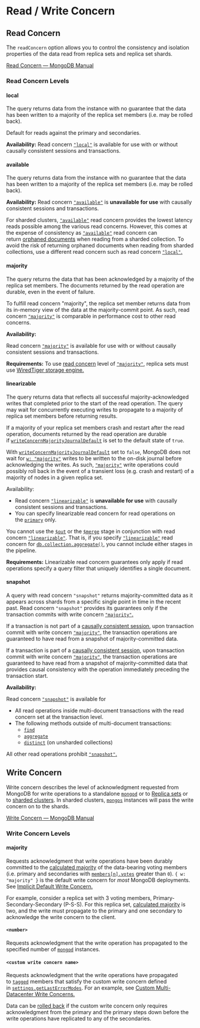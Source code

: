 # Read / Write Concern

## Read Concern

The `readConcern` option allows you to control the consistency and isolation properties of the data read from replica sets and replica set shards.

[Read Concern — MongoDB Manual](https://www.mongodb.com/docs/manual/reference/read-concern/)

### Read Concern Levels

#### local

The query returns data from the instance with no guarantee that the data has been written to a majority of the replica set members (i.e. may be rolled back).

Default for reads against the primary and secondaries.

**Availability:** Read concern [`"local"`](https://www.mongodb.com/docs/manual/reference/read-concern-local/#mongodb-readconcern-readconcern.-local-) is available for use with or without causally consistent sessions and transactions.

#### available

The query returns data from the instance with no guarantee that the data has been written to a majority of the replica set members (i.e. may be rolled back).

**Availability:** Read concern [`"available"`](https://www.mongodb.com/docs/manual/reference/read-concern-available/#mongodb-readconcern-readconcern.-available-) is **unavailable for use** with causally consistent sessions and transactions.

For sharded clusters, [`"available"`](https://www.mongodb.com/docs/manual/reference/read-concern-available/#mongodb-readconcern-readconcern.-available-) read concern provides the lowest latency reads possible among the various read concerns. However, this comes at the expense of consistency as [`"available"`](https://www.mongodb.com/docs/manual/reference/read-concern-available/#mongodb-readconcern-readconcern.-available-) read concern can return [orphaned documents](https://www.mongodb.com/docs/manual/reference/glossary/#std-term-orphaned-document) when reading from a sharded collection. To avoid the risk of returning orphaned documents when reading from sharded collections, use a different read concern such as read concern [`"local"`.](https://www.mongodb.com/docs/manual/reference/read-concern-local/#mongodb-readconcern-readconcern.-local-)

#### majority

The query returns the data that has been acknowledged by a majority of the replica set members. The documents returned by the read operation are durable, even in the event of failure.

To fulfill read concern "majority", the replica set member returns data from its in-memory view of the data at the majority-commit point. As such, read concern [`"majority"`](https://www.mongodb.com/docs/manual/reference/read-concern-majority/#mongodb-readconcern-readconcern.-majority-) is comparable in performance cost to other read concerns.

**Availability:**

Read concern [`"majority"`](https://www.mongodb.com/docs/manual/reference/read-concern-majority/#mongodb-readconcern-readconcern.-majority-) is available for use with or without causally consistent sessions and transactions.

**Requirements:** To use [read concern](https://www.mongodb.com/docs/manual/reference/glossary/#std-term-read-concern) level of [`"majority"`](https://www.mongodb.com/docs/manual/reference/read-concern-majority/#mongodb-readconcern-readconcern.-majority-), replica sets must use [WiredTiger storage engine.](https://www.mongodb.com/docs/manual/core/wiredtiger/#std-label-storage-wiredtiger)

#### linearizable

The query returns data that reflects all successful majority-acknowledged writes that completed prior to the start of the read operation. The query may wait for concurrently executing writes to propagate to a majority of replica set members before returning results.

If a majority of your replica set members crash and restart after the read operation, documents returned by the read operation are durable if [`writeConcernMajorityJournalDefault`](https://www.mongodb.com/docs/manual/reference/replica-configuration/#mongodb-rsconf-rsconf.writeConcernMajorityJournalDefault) is set to the default state of `true`.

With [`writeConcernMajorityJournalDefault`](https://www.mongodb.com/docs/manual/reference/replica-configuration/#mongodb-rsconf-rsconf.writeConcernMajorityJournalDefault) set to `false`, MongoDB does not wait for [`w: "majority"`](https://www.mongodb.com/docs/manual/reference/write-concern/#mongodb-writeconcern-writeconcern.-majority-) writes to be written to the on-disk journal before acknowledging the writes. As such, [`"majority"`](https://www.mongodb.com/docs/manual/reference/write-concern/#mongodb-writeconcern-writeconcern.-majority-) write operations could possibly roll back in the event of a transient loss (e.g. crash and restart) of a majority of nodes in a given replica set.

Availability:

- Read concern [`"linearizable"`](https://www.mongodb.com/docs/manual/reference/read-concern-linearizable/#mongodb-readconcern-readconcern.-linearizable-) is **unavailable for use** with causally consistent sessions and transactions.
- You can specify linearizable read concern for read operations on the [`primary`](https://www.mongodb.com/docs/manual/reference/replica-states/#mongodb-replstate-replstate.PRIMARY) only.

You cannot use the [`$out`](https://www.mongodb.com/docs/manual/reference/operator/aggregation/out/#mongodb-pipeline-pipe.-out) or the [`$merge`](https://www.mongodb.com/docs/manual/reference/operator/aggregation/merge/#mongodb-pipeline-pipe.-merge) stage in conjunction with read concern [`"linearizable"`](https://www.mongodb.com/docs/manual/reference/read-concern-linearizable/#mongodb-readconcern-readconcern.-linearizable-). That is, if you specify [`"linearizable"`](https://www.mongodb.com/docs/manual/reference/read-concern-linearizable/#mongodb-readconcern-readconcern.-linearizable-) read concern for [`db.collection.aggregate()`](https://www.mongodb.com/docs/manual/reference/method/db.collection.aggregate/#mongodb-method-db.collection.aggregate), you cannot include either stages in the pipeline.

**Requirements:** Linearizable read concern guarantees only apply if read operations specify a query filter that uniquely identifies a single document.

#### snapshot

A query with read concern `"snapshot"` returns majority-committed data as it appears across shards from a specific single point in time in the recent past. Read concern `"snapshot"` provides its guarantees only if the transaction commits with write concern [`"majority"`.](https://www.mongodb.com/docs/manual/reference/write-concern/#mongodb-writeconcern-writeconcern.-majority-)

If a transaction is not part of a [causally consistent session](https://www.mongodb.com/docs/manual/core/read-isolation-consistency-recency/#std-label-sessions), upon transaction commit with write concern [`"majority"`](https://www.mongodb.com/docs/manual/reference/write-concern/#mongodb-writeconcern-writeconcern.-majority-), the transaction operations are guaranteed to have read from a snapshot of majority-committed data.

If a transaction is part of a [causally consistent session](https://www.mongodb.com/docs/manual/core/read-isolation-consistency-recency/#std-label-sessions), upon transaction commit with write concern [`"majority"`](https://www.mongodb.com/docs/manual/reference/write-concern/#mongodb-writeconcern-writeconcern.-majority-), the transaction operations are guaranteed to have read from a snapshot of majority-committed data that provides causal consistency with the operation immediately preceding the transaction start.

**Availability:**

Read concern [`"snapshot"`](https://www.mongodb.com/docs/manual/reference/read-concern-snapshot/#mongodb-readconcern-readconcern.-snapshot-) is available for

- All read operations inside multi-document transactions with the read concern set at the transaction level.
- The following methods outside of multi-document transactions:
	- [`find`](https://www.mongodb.com/docs/manual/reference/command/find/#mongodb-dbcommand-dbcmd.find)
	- [`aggregate`](https://www.mongodb.com/docs/manual/reference/command/aggregate/#mongodb-dbcommand-dbcmd.aggregate)
	- [`distinct`](https://www.mongodb.com/docs/manual/reference/command/distinct/#mongodb-dbcommand-dbcmd.distinct) (on unsharded collections)


All other read operations prohibit [`"snapshot"`.](https://www.mongodb.com/docs/manual/reference/read-concern-snapshot/#mongodb-readconcern-readconcern.-snapshot-)

## Write Concern

Write concern describes the level of acknowledgment requested from MongoDB for write operations to a standalone [`mongod`](https://www.mongodb.com/docs/manual/reference/program/mongod/#mongodb-binary-bin.mongod) or to [Replica sets](https://www.mongodb.com/docs/manual/replication/#std-label-replication) or to [sharded clusters](https://www.mongodb.com/docs/manual/sharding/#std-label-sharding-background). In sharded clusters, [`mongos`](https://www.mongodb.com/docs/manual/reference/program/mongos/#mongodb-binary-bin.mongos) instances will pass the write concern on to the shards.

[Write Concern — MongoDB Manual](https://www.mongodb.com/docs/manual/reference/write-concern/)

### Write Concern Levels

#### majority

Requests acknowledgment that write operations have been durably committed to the [calculated majority](https://www.mongodb.com/docs/manual/reference/write-concern/#std-label-calculating-majority-count) of the data-bearing voting members (i.e. primary and secondaries with [`members[n].votes`](https://www.mongodb.com/docs/manual/reference/replica-configuration/#mongodb-rsconf-rsconf.members-n-.votes) greater than `0`). `{ w: "majority" }` is the default write concern for _most_ MongoDB deployments. See [Implicit Default Write Concern.](https://www.mongodb.com/docs/manual/reference/write-concern/#std-label-wc-default-behavior)

For example, consider a replica set with 3 voting members, Primary-Secondary-Secondary (P-S-S). For this replica set, [calculated majority](https://www.mongodb.com/docs/manual/reference/write-concern/#std-label-calculating-majority-count) is two, and the write must propagate to the primary and one secondary to acknowledge the write concern to the client.

#### `<number>`

Requests acknowledgment that the write operation has propagated to the specified number of [`mongod`](https://www.mongodb.com/docs/manual/reference/program/mongod/#mongodb-binary-bin.mongod) instances.

#### `<custom write concern name>`

Requests acknowledgment that the write operations have propagated to [`tagged`](https://www.mongodb.com/docs/manual/reference/replica-configuration/#mongodb-rsconf-rsconf.members-n-.tags) members that satisfy the custom write concern defined in [`settings.getLastErrorModes`](https://www.mongodb.com/docs/manual/reference/replica-configuration/#mongodb-rsconf-rsconf.settings.getLastErrorModes). For an example, see [Custom Multi-Datacenter Write Concerns.](https://www.mongodb.com/docs/manual/tutorial/configure-replica-set-tag-sets/#std-label-configure-custom-write-concern)

Data can be [rolled back](https://www.mongodb.com/docs/manual/core/replica-set-rollbacks/#std-label-rollback-avoid) if the custom write concern only requires acknowledgment from the primary and the primary steps down before the write operations have replicated to any of the secondaries.

